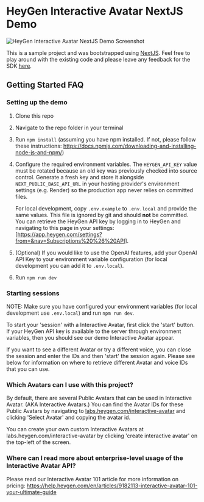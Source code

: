 # HeyGen Interactive Avatar NextJS Demo

![HeyGen Interactive Avatar NextJS Demo Screenshot](./public/demo.png)

This is a sample project and was bootstrapped using [NextJS](https://nextjs.org/).
Feel free to play around with the existing code and please leave any feedback for the SDK [here](https://github.com/HeyGen-Official/StreamingAvatarSDK/discussions).

## Getting Started FAQ

### Setting up the demo

1. Clone this repo

2. Navigate to the repo folder in your terminal

3. Run `npm install` (assuming you have npm installed. If not, please follow these instructions: https://docs.npmjs.com/downloading-and-installing-node-js-and-npm/)

4. Configure the required environment variables. The `HEYGEN_API_KEY` value must be rotated because an old key was previously checked into source control. Generate a fresh key and store it alongside `NEXT_PUBLIC_BASE_API_URL` in your hosting provider's environment settings (e.g. Render) so the production app never relies on committed files.

   For local development, copy `.env.example` to `.env.local` and provide the same values. This file is ignored by git and should **not** be committed. You can retrieve the HeyGen API key by logging in to HeyGen and navigating to this page in your settings: [https://app.heygen.com/settings?from=&nav=Subscriptions%20%26%20API].

5. (Optional) If you would like to use the OpenAI features, add your OpenAI API Key to your environment variable configuration (for local development you can add it to `.env.local`).

6. Run `npm run dev`

### Starting sessions

NOTE: Make sure you have configured your environment variables (for local development use `.env.local`) and run `npm run dev`.

To start your 'session' with a Interactive Avatar, first click the 'start' button. If your HeyGen API key is available to the server through environment variables, then you should see our demo Interactive Avatar appear.

If you want to see a different Avatar or try a different voice, you can close the session and enter the IDs and then 'start' the session again. Please see below for information on where to retrieve different Avatar and voice IDs that you can use.

### Which Avatars can I use with this project?

By default, there are several Public Avatars that can be used in Interactive Avatar. (AKA Interactive Avatars.) You can find the Avatar IDs for these Public Avatars by navigating to [labs.heygen.com/interactive-avatar](https://labs.heygen.com/interactive-avatar) and clicking 'Select Avatar' and copying the avatar id.

You can create your own custom Interactive Avatars at labs.heygen.com/interactive-avatar by clicking 'create interactive avatar' on the top-left of the screen.

### Where can I read more about enterprise-level usage of the Interactive Avatar API?

Please read our Interactive Avatar 101 article for more information on pricing: https://help.heygen.com/en/articles/9182113-interactive-avatar-101-your-ultimate-guide
